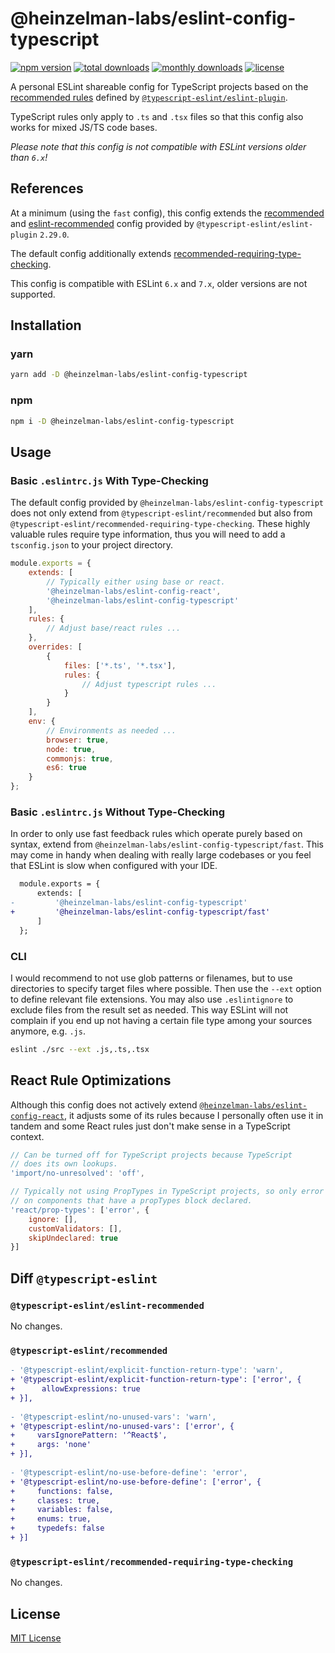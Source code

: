 # @heinzelman-labs/eslint-config-typescript

[![npm version](https://img.shields.io/npm/v/@heinzelman-labs/eslint-config-typescript?style=flat-square)](https://www.npmjs.com/package/@heinzelman-labs/eslint-config-typescript)
[![total downloads](https://img.shields.io/npm/dt/@heinzelman-labs/eslint-config-typescript?style=flat-square)](https://www.npmjs.com/package/@heinzelman-labs/eslint-config-typescript)
[![monthly downloads](https://img.shields.io/npm/dm/@heinzelman-labs/eslint-config-typescript?style=flat-square)](https://www.npmjs.com/package/@heinzelman-labs/eslint-config-typescript)
[![license](https://img.shields.io/badge/license-MIT-brightgreen?style=flat-square)](https://www.npmjs.com/package/@heinzelman-labs/eslint-config-typescript)

A personal ESLint shareable config for TypeScript projects based on the [recommended rules](https://github.com/typescript-eslint/typescript-eslint/blob/master/packages/eslint-plugin/src/configs/recommended.json) defined by [`@typescript-eslint/eslint-plugin`](https://github.com/typescript-eslint/typescript-eslint/tree/master/packages/eslint-plugin).

TypeScript rules only apply to `.ts` and `.tsx` files so that this config also works for mixed JS/TS code bases.

*Please note that this config is not compatible with ESLint versions older than `6.x`!*

## References

At a minimum (using the `fast` config), this config extends the [recommended](https://github.com/typescript-eslint/typescript-eslint/blob/master/packages/eslint-plugin/src/configs/recommended.json) and [eslint-recommended](https://github.com/typescript-eslint/typescript-eslint/blob/master/packages/eslint-plugin/src/configs/eslint-recommended.ts) config provided by `@typescript-eslint/eslint-plugin` `2.29.0`.

The default config additionally extends [recommended-requiring-type-checking](https://github.com/typescript-eslint/typescript-eslint/blob/master/packages/eslint-plugin/src/configs/recommended-requiring-type-checking.json).

This config is compatible with ESLint `6.x` and `7.x`, older versions are not supported.

## Installation

### yarn 

```bash 
yarn add -D @heinzelman-labs/eslint-config-typescript
```

### npm 

```bash 
npm i -D @heinzelman-labs/eslint-config-typescript
```

## Usage

### Basic `.eslintrc.js` With Type-Checking

The default config provided by `@heinzelman-labs/eslint-config-typescript` does not only extend from `@typescript-eslint/recommended` but also from `@typescript-eslint/recommended-requiring-type-checking`. These highly valuable rules require type information, thus you will need to add a `tsconfig.json` to your project directory.

```javascript 
module.exports = {
    extends: [
        // Typically either using base or react.
        '@heinzelman-labs/eslint-config-react',
        '@heinzelman-labs/eslint-config-typescript'
    ],
    rules: {
        // Adjust base/react rules ...
    },
    overrides: [
        {
            files: ['*.ts', '*.tsx'],
            rules: {
                // Adjust typescript rules ...
            }
        }
    ],
    env: {
        // Environments as needed ...
        browser: true,
        node: true,
        commonjs: true,
        es6: true
    }
};
```

### Basic `.eslintrc.js` Without Type-Checking

In order to only use fast feedback rules which operate purely based on syntax, extend from `@heinzelman-labs/eslint-config-typescript/fast`. This may come in handy when dealing with really large codebases or you feel that ESLint is slow when configured with your IDE.

```diff 
  module.exports = {
      extends: [
-         '@heinzelman-labs/eslint-config-typescript'
+         '@heinzelman-labs/eslint-config-typescript/fast'
      ]
  };
```

### CLI

I would recommend to not use glob patterns or filenames, but to use directories to specify target files where possible. Then use the `--ext` option to define relevant file extensions. You may also use `.eslintignore` to exclude files from the result set as needed. This way ESLint will not complain if you end up not having a certain file type among your sources anymore, e.g. `.js`.

```bash
eslint ./src --ext .js,.ts,.tsx
```

## React Rule Optimizations

Although this config does not actively extend [`@heinzelman-labs/eslint-config-react`](https://gitlab.com/fluffy-heinzelman/eslint-configs/-/tree/master/packages/eslint-config-react), it adjusts some of its rules because I personally often use it in tandem and some React rules just don't make sense in a TypeScript context. 

```javascript
// Can be turned off for TypeScript projects because TypeScript
// does its own lookups.
'import/no-unresolved': 'off',

// Typically not using PropTypes in TypeScript projects, so only error
// on components that have a propTypes block declared.
'react/prop-types': ['error', {
    ignore: [],
    customValidators: [],
    skipUndeclared: true
}]
```

## Diff `@typescript-eslint`

### `@typescript-eslint/eslint-recommended`

No changes.

### `@typescript-eslint/recommended`

```diff
- '@typescript-eslint/explicit-function-return-type': 'warn',
+ '@typescript-eslint/explicit-function-return-type': ['error', {
+      allowExpressions: true
+ }],
  
- '@typescript-eslint/no-unused-vars': 'warn',
+ '@typescript-eslint/no-unused-vars': ['error', {
+     varsIgnorePattern: '^React$',
+     args: 'none'
+ }],
  
- '@typescript-eslint/no-use-before-define': 'error',
+ '@typescript-eslint/no-use-before-define': ['error', {
+     functions: false,
+     classes: true,
+     variables: false,
+     enums: true,
+     typedefs: false
+ }]
```

### `@typescript-eslint/recommended-requiring-type-checking`

No changes.

## License

[MIT License](LICENSE.md)
